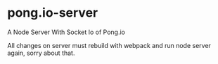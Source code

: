 # pong.io-server
A Node Server With Socket Io of Pong.io

All changes on server must rebuild with webpack and run node server again, sorry about that.

